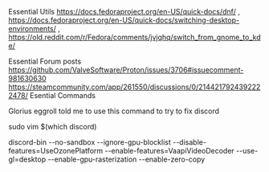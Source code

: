 Essential Utils
https://docs.fedoraproject.org/en-US/quick-docs/dnf/  ,
https://docs.fedoraproject.org/en-US/quick-docs/switching-desktop-environments/  ,
https://old.reddit.com/r/Fedora/comments/jvjqhq/switch_from_gnome_to_kde/

Essential Forum posts
https://github.com/ValveSoftware/Proton/issues/3706#issuecomment-981630630
https://steamcommunity.com/app/261550/discussions/0/2144217924392222478/
Esential Commands
 
Glorius eggroll told me to use this command to try to fix discord

sudo vim $(which discord)

discord-bin --no-sandbox --ignore-gpu-blocklist --disable-features=UseOzonePlatform 
--enable-features=VaapiVideoDecoder --use-gl=desktop --enable-gpu-rasterization --enable-zero-copy
